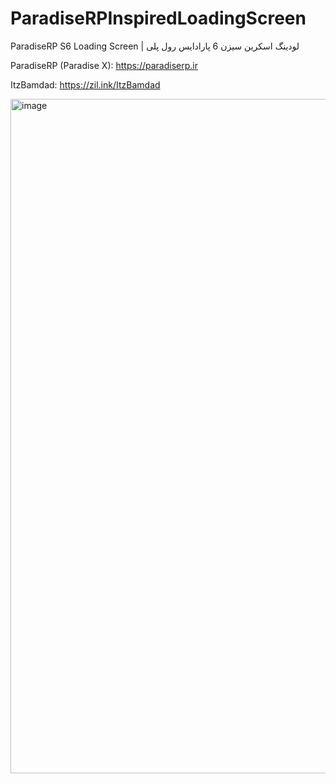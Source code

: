 # ParadiseRPInspiredLoadingScreen
ParadiseRP S6 Loading Screen | لودینگ اسکرین سیزن 6 پارادایس رول پلی

ParadiseRP (Paradise X): https://paradiserp.ir

ItzBamdad: https://zil.ink/ItzBamdad

<img width="1918" height="1079" alt="image" src="https://github.com/user-attachments/assets/9c12b47c-51e5-4d4b-8d72-20910b2a4b96" />
